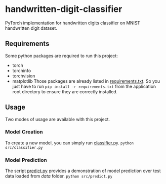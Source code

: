 # handwritten-digit-classifier
PyTorch implementation for handwritten digits classifier on MNIST handwritten digit dataset.

## Requirements
Some python packages are required to run this project:
- torch
- torchinfo
- torchvision
- matplotlib
Those packages are already listed in [requirements.txt](https://github.com/Rochdy-max/handwritten-digit-classifier/blob/requirements.txt). So you just have to run `pip install -r requirements.txt` from the application root directory to ensure they are correctly installed.

## Usage
Two modes of usage are available with this project.

### Model Creation
To create a new model, you can simply run [classifier.py](https://github.com/Rochdy-max/handwritten-digit-classifier/blob/main/src/classifier.py).
`python src/classifier.py`

### Model Prediction
The script [predict.py](https://github.com/Rochdy-max/handwritten-digit-classifier/blob/main/src/predict.py) provides a demonstration of model prediction over test data loaded from *data* folder.
`python src/predict.py`
